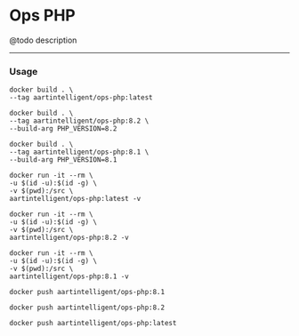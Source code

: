 # Ops PHP

@todo description

---

### Usage

```shell
docker build . \
--tag aartintelligent/ops-php:latest
```

```shell
docker build . \
--tag aartintelligent/ops-php:8.2 \
--build-arg PHP_VERSION=8.2
```

```shell
docker build . \
--tag aartintelligent/ops-php:8.1 \
--build-arg PHP_VERSION=8.1
```

```shell
docker run -it --rm \
-u $(id -u):$(id -g) \
-v $(pwd):/src \
aartintelligent/ops-php:latest -v
```

```shell
docker run -it --rm \
-u $(id -u):$(id -g) \
-v $(pwd):/src \
aartintelligent/ops-php:8.2 -v
```

```shell
docker run -it --rm \
-u $(id -u):$(id -g) \
-v $(pwd):/src \
aartintelligent/ops-php:8.1 -v
```

```shell
docker push aartintelligent/ops-php:8.1
```

```shell
docker push aartintelligent/ops-php:8.2
```

```shell
docker push aartintelligent/ops-php:latest
```
